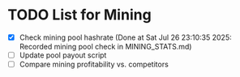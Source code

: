 # TODO List for Mining

- [x] Check mining pool hashrate  (Done at Sat Jul 26 23:10:35 2025: Recorded mining pool check in MINING_STATS.md)
- [ ] Update pool payout script
- [ ] Compare mining profitability vs. competitors